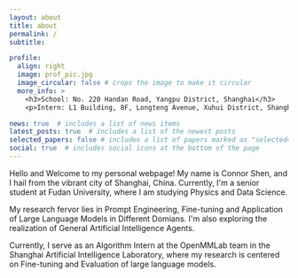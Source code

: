```yaml
---
layout: about
title: about
permalink: /
subtitle: 

profile:
  align: right
  image: prof_pic.jpg
  image_circular: false # crops the image to make it circular
  more_info: >
    <h3>School: No. 220 Handan Road, Yangpu District, Shanghai</h3>
    <p>Intern: L1 Building, 8F, Longteng Avenue, Xuhui District, Shanghai</p>

news: true  # includes a list of news items
latest_posts: true  # includes a list of the newest posts
selected_papers: false # includes a list of papers marked as "selected={true}"
social: true  # includes social icons at the bottom of the page
---
```


Hello and Welcome to my personal webpage! My name is Connor Shen, and I hail from the vibrant city of Shanghai, China. Currently, I'm a senior student at Fudan University, where I am studying Physics and Data Science.

My research fervor lies in Prompt Engineering, Fine-tuning and Application of Large Language Models in Different Domians. I'm also exploring the realization of General Artificial Intelligence Agents.

Currently, I serve as an Algorithm Intern at the OpenMMLab team in the Shanghai Artificial Intelligence Laboratory, where my research is centered on Fine-tuning and Evaluation of large language models.
